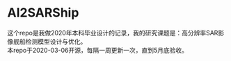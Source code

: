 # AI2SARShip
这个repo是我做2020年本科毕业设计的记录，我的研究课题是：高分辨率SAR影像舰船检测模型设计与优化。<br>
本repo于2020-03-06开源，每隔一周更新一次，直到5月底验收。<br>
